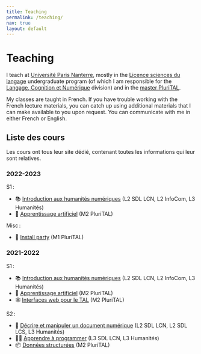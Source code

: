 ```yaml
---
title: Teaching 
permalink: /teaching/
nav: true
layout: default
---
```


<!-- LTeX: language=en-GB -->

Teaching
========

I teach at [Université Paris Nanterre](https://parisnanterre.fr), mostly in the [Licence sciences du
langage](https://formations.parisnanterre.fr/fr/catalogue-des-formations/licence-lmd-03/sciences-du-langage-licence-JWQD2L5P.html)
undergraduate program (of which I am responsible for the [Langage, Cognition et
Numérique](https://formations.parisnanterre.fr/fr/catalogue-des-formations/licence-lmd-03/sciences-du-langage-licence-JWQD2L5P/sciences-du-langage-langage-cognition-et-numerique-JXBJWBS5.html)
division) and in the [master PluriTAL](https://plurital.org).

My classes are taught in French. If you have trouble working with the French lecture materials, you
can catch up using additional materials that I can make available to you upon request. You can
communicate with me in either French or English.

<!-- LTeX: language=fr -->

## Liste des cours

Les cours ont tous leur site dédié, contenant toutes les informations qui leur sont relatives.

### 2022-2023

S1 :

- 📚 [Introduction aux humanités numériques](https://loicgrobol.github.io/intro-humnum)  (L2 SDL
  LCN, L2 InfoCom, L3 Humanités)
- 🤖 [Apprentissage artificiel](https://loicgrobol.github.io/apprentissage-artificiel/) (M2
  PluriTAL)

Misc :

- 🐧 [Install party](https://loicgrobol.github.io/insTAL-party) (M1 PluriTAL)

### 2021-2022

S1 :

- 📚 [Introduction aux humanités numériques](https://loicgrobol.github.io/intro-humnum/2021) (L2 SDL
  LCN, L2 InfoCom, L3 Humanités)
- 🤖 [Apprentissage artificiel](https://loicgrobol.github.io/apprentissage-artificiel/2021) (M2
  PluriTAL)
- 🕸 [Interfaces web pour le TAL](https://loicgrobol.github.io/web-interfaces/) (M2 PluriTAL)

S2 :

- 📑 [Décrire et manipuler un document numérique](https://loicgrobol.github.io/document-numerique/)
  (L2 SDL LCN, L2 SDL LCS, L3 Humanités)
- 🧙🏼 [Apprendre à programmer](https://loicgrobol.github.io/apprendre-programmer/) (L3 SDL LCN, L3
  Humanités)
- 📦 [Données structurées](https://loicgrobol.github.io/structured-data/) (M2 PluriTAL)
